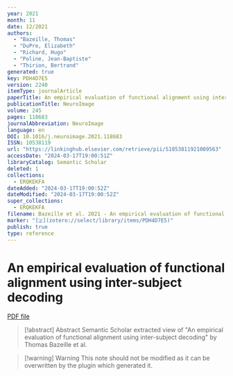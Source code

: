 ```yaml
---
year: 2021
month: 11
date: 12/2021
authors:
  - "Bazeille, Thomas"
  - "DuPre, Elizabeth"
  - "Richard, Hugo"
  - "Poline, Jean-Baptiste"
  - "Thirion, Bertrand"
generated: true
key: PDH4D7E5
version: 2240
itemType: journalArticle
paperTitle: An empirical evaluation of functional alignment using inter-subject decoding
publicationTitle: NeuroImage
volume: 245
pages: 118683
journalAbbreviation: NeuroImage
language: en
DOI: 10.1016/j.neuroimage.2021.118683
ISSN: 10538119
url: "https://linkinghub.elsevier.com/retrieve/pii/S1053811921009563"
accessDate: "2024-03-17T19:00:51Z"
libraryCatalog: Semantic Scholar
deleted: 1
collections:
  - ERQKEKFA
dateAdded: "2024-03-17T19:00:52Z"
dateModified: "2024-03-17T19:00:52Z"
super_collections:
  - ERQKEKFA
filename: Bazeille et al. 2021 - An empirical evaluation of functional alignment using inter-subject decoding.pdf
marker: "[🇿](zotero://select/library/items/PDH4D7E5)"
publish: true
type: reference
---
```

# An empirical evaluation of functional alignment using inter-subject decoding

[PDF file](/Papers/PDFs/Bazeille%20et%20al.%202021%20-%20An%20empirical%20evaluation%20of%20functional%20alignment%20using%20inter-subject%20decoding.pdf)

> [!abstract] Abstract
> Semantic Scholar extracted view of "An empirical evaluation of functional alignment using inter-subject decoding" by Thomas Bazeille et al.

>[!warning] Warning
> This note should not be modified as it can be overwritten by the plugin which generated it.

